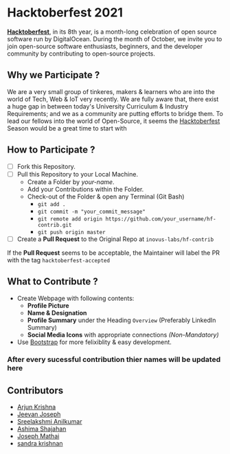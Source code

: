 # Hacktoberfest 2021
[**Hacktoberfest**](https://hacktoberfest.digitalocean.com/), in its 8th year, is a month-long celebration of open source software run by DigitalOcean. During the month of October, we invite you to join open-source software enthusiasts, beginners, and the developer community by contributing to open-source projects.

## Why we Participate ?
We are a very small group of tinkeres, makers & learners who are into the world of Tech, Web & IoT very recently. We are fully aware that, there exist a huge gap in between today's University Curriculum & Industry Requirements; and we as a community are putting efforts to bridge them. To lead our fellows into the world of Open-Source, it seems the [Hacktoberfest](https://hacktoberfest.digitalocean.com/) Season would be a great time to start with

## How to Participate ?
- [ ] Fork this Repository.
- [ ] Pull this Repository to your Local Machine.
  - Create a Folder by _your-name_.
  - Add your Contributions within the Folder.
  - Check-out of the Folder & open any Terminal (Git Bash)
    - ```git add .```
    - ```git commit -m "your_commit_message"```
    - ```git remote add origin https://github.com/your_username/hf-contrib.git```
    - ```git push origin master```
- [ ] Create a **Pull Request** to the Original Repo at ```inovus-labs/hf-contrib```

If the **Pull Request** seems to be acceptable, the Maintainer will label the PR with the tag ```hacktoberfest-accepted```

## What to Contribute ?
- Create Webpage with following contents:
  - **Profile Picture**
  - **Name & Designation**
  - **Profile Summary** under the Heading ```Overview``` (Preferably LinkedIn Summary)
  - **Social Media Icons** with appropriate connections _(Non-Mandatory)_
- Use [Bootstrap](https://getbootstrap.com/) for more felixiblity & easy development.

### **After every sucessful contribution thier names will be updated here**

## Contributors

- [Arjun Krishna]()
- [Jeevan Joseph]()
- [Sreelakshmi Anilkumar]()
- [Ashima Shajahan]()
- [Joseph Mathai]()
- [sandra krishnan]()
